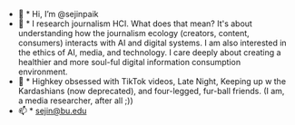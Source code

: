 - 👋 * Hi, I’m @sejinpaik
- 👀 * I research journalism HCI. What does that mean? It's about understanding how the journalism ecology (creators, content, consumers) interacts with AI and digital systems. I am also interested in the ethics of AI, media, and technology. I care deeply about creating a healthier and more soul-ful digital information consumption environment.
- 🌱 * Highkey obsessed with TikTok videos, Late Night, Keeping up w the Kardashians (now deprecated), and four-legged, fur-ball friends. (I am, a media researcher, after all ;))
- 📫 * sejin@bu.edu

<!---
sejinpaik/sejinpaik is a ✨ special ✨ repository because its `README.md` (this file) appears on your GitHub profile.
You can click the Preview link to take a look at your changes.
--->
